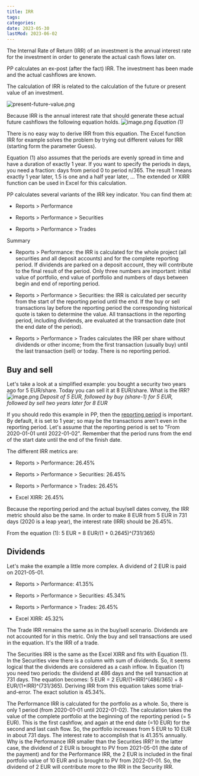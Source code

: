 ```yaml
---
title: IRR
tags:
categories:
date: 2023-05-30
lastMod: 2023-06-02
---
```

The Internal Rate of Return (IRR) of an investment is the annual interest rate for the investment in order to generate the actual cash flows later on.

PP calculates an ex-post (after the fact) IRR. The investment has been made and the actual cashflows are known.

The calculation of IRR is related to the calculation of the future or present value of an investment.

![present-future-value.png](/assets/present-future-value_1685730050469_0.png)

Because IRR is the annual interest rate that should generate these actual future cashflows the following equation holds.
![image.png](/assets/image_1685524323158_0.png)
*Equation (1)*

There is no easy way to derive IRR from this equation. The Excel function IRR for example solves the problem by trying out different values for IRR (starting form the parameter Guess).

Equation (1) also assumes that the periods are evenly spread in time and have a duration of exactly 1 year. If you want to specify the periods in days, you need a fraction: days from period 0 to period n/365. The result 1 means exactly 1 year later, 1.5 is one and a half year later, ... The extended or XIRR function can be used in Excel for this calculation.

PP calculates several variants of the IRR  key indicator. You can find them at:

  + Reports > Performance

  + Reports > Performance > Securities

  + Reports > Performance > Trades

Summary

  + Reports > Performance: the IRR is calculated for the whole project (all securities and all deposit accounts) and for the complete reporting period. If dividends are parked on a deposit account, they will contribute to the final result of the period. Only three numbers are important: initial value of portfolio, end value of portfolio and numbers of days between begin and end of reporting period.

  + Reports > Performance > Securities: the IRR is calculated per security from the start of the reporting period until the end. If the buy or sell transactions lay before the reporting period the corresponding historical quote is taken to determine the value.  All transactions in the reporting period, including dividends, are evaluated at the transaction date (not the end date of the period).

  + Reports > Performance > Trades calculates the IRR per share without dividends or other income; from the first transaction (usually buy) until the last transaction (sell) or today. There is no reporting period.

## Buy and sell

Let's take a look at a simplified example: you bought a security two years ago for 5 EUR/share. Today you can sell it at 8 EUR/share. What is the IRR?
![image.png](/assets/image_1685721535723_0.png)
*Deposit of 5 EUR, followed by buy (share-1) for 5 EUR, followed by sell two years later for 8 EUR*

If you should redo this example in PP, then the [reporting period](period) is important. By default, it is set to 1 year; so may be the transactions aren't even in the reporting period. Let's assume that the reporting period is set to  "From 2020-01-01 until 2022-01-02".  Remember that the period runs from the end of the start date until the end of the finish date.

The different IRR metrics are:

  + Reports > Performance: 26.45%

  + Reports > Performance > Securities: 26.45%

  + Reports > Performance > Trades: 26.45%

  + Excel XIRR: 26.45%

Because the reporting period and the actual buy/sell dates convey, the IRR metric should also be the same. In order to make 8 EUR from 5 EUR in 731 days (2020 is a leap year), the interest rate (IRR) should be 26.45%.

From the equation (1):
5 EUR = 8 EUR/(1 + 0.2645)^(731/365)

## Dividends

Let's make the example a little more complex. A dividend of 2 EUR is paid on 2021-05-01.

  + Reports > Performance: 41.35%

  + Reports > Performance > Securities: 45.34%

  + Reports > Performance > Trades: 26.45%

  + Excel XIRR: 45.32%

The Trade IRR remains the same as in the buy/sell scenario. Dividends are not accounted for in this metric. Only the buy and sell transactions are used in the equation. It's the IRR of a trade.

The Securities IRR is the same as the Excel XIRR and fits with Equation (1). In the Securities view there is a column with sum of dividends. So, it seems logical that the dividends are considered as a cash inflow. In Equation (1) you need two periods: the dividend at 486 days and the sell transaction at 731 days. The equation becomes:
5 EUR = 2 EUR/(1+IRR)^(486/365) + 8 EUR/(1+IRR)^(731/365).
Deriving IRR from this equation takes some trial-and-error.  The exact solution is 45.34%.

The Performance IRR is calculated for the portfolio as a whole. So, there is only 1 period (from 2020-01-01 until 2022-01-02). The calculation takes the value of the complete portfolio at the beginning of the reporting period (= 5 EUR). This is the first cashflow, and again at the end date (=10 EUR) for the second and last cash flow. So, the portfolio increases from 5 EUR to 10 EUR in about 731 days. The interest rate to accomplish that is 41.35% annually. Why is the Performance IRR smaller than the Securities IRR? In the latter case, the dividend of 2 EUR is brought to PV from 2021-05-01 (the date of the payment) and for the Performance IRR, the 2 EUR is included in the final portfolio value of 10 EUR and is brought to PV from 2022-01-01. So, the dividend of 2 EUR will contribute more to the IRR in the Security IRR.

